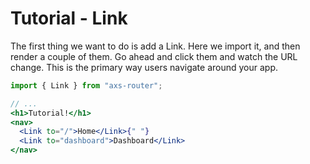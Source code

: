 # Tutorial - Link

The first thing we want to do is add a Link. Here we import it, and then render a couple of them. Go ahead and click them and watch the URL change. This is the primary way users navigate around your app.

```jsx
import { Link } from "axs-router";

// ...
<h1>Tutorial!</h1>
<nav>
  <Link to="/">Home</Link>{" "}
  <Link to="dashboard">Dashboard</Link>
</nav>
```
